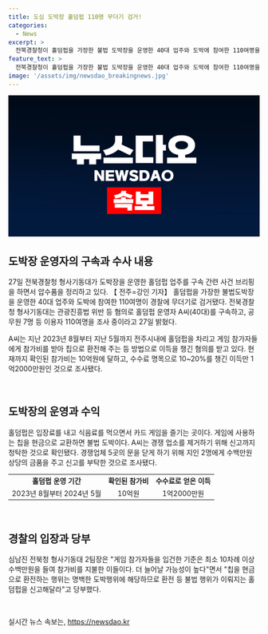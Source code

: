 ```yaml
---
title: 도심 도박장 홀덤펍 110명 무더기 검거!
categories:
  - News
excerpt: >
  전북경찰청이 홀덤펍을 가장한 불법 도박장을 운영한 40대 업주와 도박에 참여한 110여명을 검거했다. 업주는 관광진흥법 위반 등 혐의로 구속되었고, 이용자들과 수입을 관리한 다른 가족 구성원들도 혐의를 받고 있다. 업주는 대규모 도박 행위를 조직하고 수익을 취득한 것으로 파악되며, 경쟁 업체를 제거하기 위해 부당한 방법을 사용했다고 밝혔다. 또한, 경찰은 도박장을 신고할 것을 당부하며, 추가적인 수사와 불법 홀덤펍에 대한 신고를 요청했다.
feature_text: >
  전북경찰청이 홀덤펍을 가장한 불법 도박장을 운영한 40대 업주와 도박에 참여한 110여명을 검거했다. 업주는 관광진흥법 위반 등 혐의로 구속되었고, 이용자들과 수입을 관리한 다른 가족 구성원들도 혐의를 받고 있다. 업주는 대규모 도박 행위를 조직하고 수익을 취득한 것으로 파악되며, 경쟁 업체를 제거하기 위해 부당한 방법을 사용했다고 밝혔다. 또한, 경찰은 도박장을 신고할 것을 당부하며, 추가적인 수사와 불법 홀덤펍에 대한 신고를 요청했다.
image: '/assets/img/newsdao_breakingnews.jpg'
---
```


<p><img src="/assets/img/newsdao_breakingnews.jpg" alt="implanttips 속보" /></p>

<h2 data-ke-size="size26">도박장 운영자의 구속과 수사 내용</h2>

<p data-ke-size="size16">27일 전북경찰청 형사기동대가 도박장을 운영한 홀덤펍 업주를 구속 간련 사건 브리핑을 하면서 압수품을 정리하고 있다. 【 전주=강인 기자】 홀덤펍을 가장한 불법도박장을 운영한 40대 업주와 도박에 참여한 110여명이 경찰에 무더기로 검거됐다. 전북경찰청 형사기동대는 관광진흥법 위반 등 혐의로 홀덤펍 운영자 A씨(40대)를 구속하고, 공무원 7명 등 이용자 110여명을 조사 중이라고 27일 밝혔다.</p>

<p data-ke-size="size16">A씨는 지난 2023년 8월부터 지난 5월까지 전주시내에 홀덤펍을 차리고 게임 참가자들에게 참가비를 받아 칩으로 환전해 주는 등 방법으로 이득을 챙긴 혐의를 받고 있다. 현재까지 확인된 참가비는 10억원에 달하고, 수수료 명목으로 10~20%를 챙긴 이득만 1억2000만원인 것으로 조사됐다.</p>

<p data-ke-size="size16">&nbsp;</p>

<h2 data-ke-size="size26">도박장의 운영과 수익</h2>

<p data-ke-size="size16">홀덤펍은 입장료를 내고 식음료를 먹으면서 카드 게임을 즐기는 곳이다. 게임에 사용하는 칩을 현금으로 교환하면 불법 도박이다. A씨는 경쟁 업소를 제거하기 위해 신고까지 청탁한 것으로 확인됐다. 경쟁업체 5곳의 문을 닫게 하기 위해 지인 2명에게 수백만원 상당의 금품을 주고 신고를 부탁한 것으로 조사됐다.</p>

<table>
    <tr>
        <td style="text-align: center; height: 17px;"><b>홀덤펍 운영 기간</b></td>
        <td style="text-align: center; height: 17px;"><b>확인된 참가비</b></td>
        <td style="text-align: center; height: 17px;"><b>수수료로 얻은 이득</b></td>
    </tr>
    <tr>
        <td style="text-align: center; height: 17px;">2023년 8월부터 2024년 5월</td>
        <td style="text-align: center; height: 17px;">10억원</td>
        <td style="text-align: center; height: 17px;">1억2000만원</td>
    </tr>
</table>

<p data-ke-size="size16">&nbsp;</p>

<h2 data-ke-size="size26">경찰의 입장과 당부</h2>

<p data-ke-size="size16">심남진 전북청 형사기동대 2팀장은 "게임 참가자들을 입건한 기준은 최소 10차례 이상 수백만원을 들여 참가비를 지불한 이들이다. 더 늘어날 가능성이 높다"면서 "칩을 현금으로 환전하는 행위는 명백한 도박행위에 해당하므로 환전 등 불법 행위가 이뤄지는 홀덤펍을 신고해달라"고 당부했다.</p>

<p data-ke-size="size16">&nbsp;</p>
실시간 뉴스 속보는, <a href="https://newsdao.kr" rel="dofollow">https://newsdao.kr</a>


